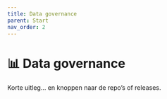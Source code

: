 ```yaml
---
title: Data governance
parent: Start
nav_order: 2
---
```


# 📊 Data governance
Korte uitleg… en knoppen naar de repo’s of releases.
